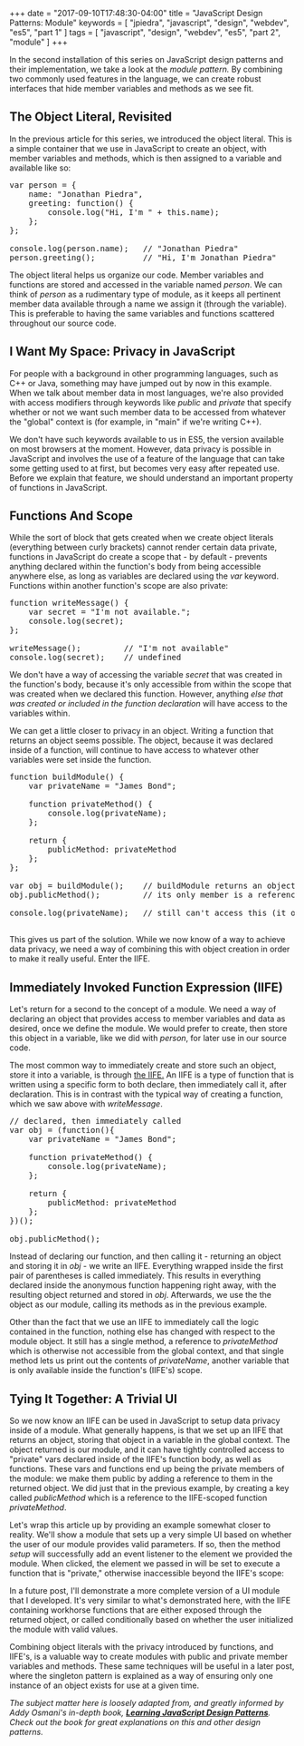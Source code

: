 +++
date = "2017-09-10T17:48:30-04:00"
title = "JavaScript Design Patterns: Module"
keywords = [ "jpiedra", "javascript", "design", "webdev", "es5", "part 1" ]
tags = [ "javascript", "design", "webdev", "es5", "part 2", "module" ]
+++

In the second installation of this series on JavaScript design patterns and their implementation, we take a look at the <i>module pattern.</i> By combining two commonly used features in the language, we can create robust interfaces that hide member variables and methods as we see fit.

<!--more-->

<h2>The Object Literal, Revisited</h2>

In the previous article for this series, we introduced the object literal. This is a simple container that we use in JavaScript to create an object, with member variables and methods, which is then assigned to a variable and available like so:

<pre>
var person = {
	name: "Jonathan Piedra",
	greeting: function() {
		console.log("Hi, I'm " + this.name);
	};
};

console.log(person.name); 	// "Jonathan Piedra"
person.greeting();			// "Hi, I'm Jonathan Piedra"
</pre>

The object literal helps us organize our code. Member variables and functions are stored and accessed in the variable named <i>person</i>. We can think of <i>person</i> as a rudimentary type of module, as it keeps all pertinent member data available through a name we assign it (through the variable). This is preferable to having the same variables and functions scattered throughout our source code. 

<h2>I Want My Space: Privacy in JavaScript</h2>

For people with a background in other programming languages, such as C++ or Java, something may have jumped out by now in this example. When we talk about member data in most languages, we're also provided with access modifiers through keywords like <i>public</i> and <i>private</i> that specify whether or not we want such member data to be accessed from whatever the "global" context is (for example, in "main" if we're writing C++). 

We don't have such keywords available to us in ES5, the version available on most browsers at the moment. However, data privacy is possible in JavaScript and involves the use of a feature of the language that can take some getting used to at first, but becomes very easy after repeated use. Before we explain that feature, we should understand an important property of functions in JavaScript.

<h2>Functions And Scope</h2>

While the sort of block that gets created when we create object literals (everything between curly brackets) cannot render certain data private, functions in JavaScript do create a scope that - by default - prevents anything declared within the function's body from being accessible anywhere else, as long as variables are declared using the <i>var</i> keyword. Functions within another function's scope are also private:

<pre>
function writeMessage() {
	var secret = "I'm not available.";
	console.log(secret);
};

writeMessage(); 		// "I'm not available"
console.log(secret);	// undefined
</pre>

We don't have a way of accessing the variable <i>secret</i> that was created in the function's body, because it's only accessible from within the scope that was created when we declared this function. However, anything <i>else that was created or included in the function declaration</i> will have access to the variables within.

We can get a little closer to privacy in an object. Writing a function that returns an object seems possible. The object, because it was declared inside of a function, will continue to have access to whatever other variables were set inside the function. 

<pre>
function buildModule() {
	var privateName = "James Bond";

	function privateMethod() {
		console.log(privateName);
	};

	return {
		publicMethod: privateMethod
	};
};

var obj = buildModule();	// buildModule returns an object stored in obj.
obj.publicMethod();			// its only member is a reference to private, function-scoped 'privateMethod'.

console.log(privateName);	// still can't access this (it only exists in the function's scope)

</pre>

This gives us part of the solution. While we now know of a way to achieve data privacy, we need a way of combining this with object creation in order to make it really useful. Enter the IIFE.

<h2>Immediately Invoked Function Expression (IIFE)</h2>

Let's return for a second to the concept of a module. We need a way of declaring an object that provides access to member variables and data as desired, once we define the module. We would prefer to create, then store this object in a variable, like we did with <i>person</i>, for later use in our source code.

The most common way to immediately create and store such an object, store it into a variable, is through <a href="http://benalman.com/news/2010/11/immediately-invoked-function-expression/">the IIFE.</a> An IIFE is a type of function that is written using a specific form to both declare, then immediately call it, after declaration. This is in contrast with the typical way of creating a function, which we saw above with <i>writeMessage</i>. 

<pre>
// declared, then immediately called
var obj = (function(){
	var privateName = "James Bond";

	function privateMethod() {
		console.log(privateName);
	};

	return {
		publicMethod: privateMethod
	};
})();

obj.publicMethod();
</pre>

Instead of declaring our function, and then calling it - returning an object and storing it in <i>obj</i> - we write an IIFE. Everything wrapped inside the first pair of parentheses is called immediately. This results in everything declared inside the anonymous function happening right away, with the resulting object returned and stored in <i>obj</i>. Afterwards, we use the the object as our module, calling its methods as in the previous example.

Other than the fact that we use an IIFE to immediately call the logic contained in the function, nothing else has changed with respect to the module object. It still has a single method, a reference to <i>privateMethod</i> which is otherwise not accessible from the global context, and that single method lets us print out the contents of <i>privateName</i>, another variable that is only available inside the function's (IIFE's) scope. 

<h2>Tying It Together: A Trivial UI</h2>

So we now know an IIFE can be used in JavaScript to setup data privacy inside of a module. What generally happens, is that we set up an IIFE that returns an object, storing that object in a variable in the global context. The object returned is our module, and it can have tightly controlled access to "private" vars declared inside of the IIFE's function body, as well as functions. These vars and functions end up being the private members of the module: we make them public by adding a reference to them in the returned object. We did just that in the previous example, by creating a key called <i>publicMethod</i> which is a reference to the IIFE-scoped function <i>privateMethod</i>.

Let's wrap this article up by providing an example somewhat closer to reality. We'll show a module that sets up a very simple UI based on whether the user of our module provides valid parameters. If so, then the method <i>setup</i> will successfully add an event listener to the element we provided the module. When clicked, the element we passed in will be set to execute a function that is "private," otherwise inaccessible beyond the IIFE's scope: 

<script async src="//jsfiddle.net/aqd3c8o7/3/embed/js,html,result/"></script>

In a future post, I'll demonstrate a more complete version of a UI module that I developed. It's very similar to what's demonstrated here, with the IIFE containing workhorse functions that are either exposed through the returned object, or called conditionally based on whether the user initialized the module with valid values.  

Combining object literals with the privacy introduced by functions, and IIFE's, is a valuable way to create modules with public and private member variables and methods. These same techniques will be useful in a later post, where the singleton pattern is explained as a way of ensuring only one instance of an object exists for use at a given time.

<i>The subject matter here is loosely adapted from, and greatly informed by Addy Osmani's in-depth book, <a href="https://addyosmani.com/resources/essentialjsdesignpatterns/book/"><b>Learning JavaScript Design Patterns</b></a>. Check out the book for great explanations on this and other design patterns.</i>

